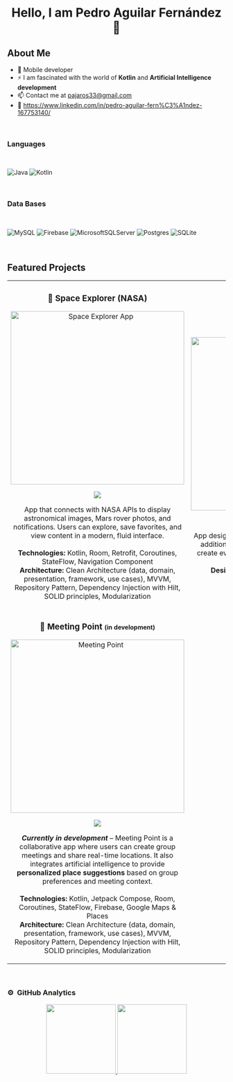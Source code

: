 <div align="center">
<h1 align="center">Hello, I am Pedro Aguilar Fernández 👋</h1>
</div>

## About Me

- 📲 Mobile developer  
- ⚡ I am fascinated with the world of **Kotlin** and **Artificial Intelligence development**
- 📫 Contact me at pajaros33@gmail.com  
- 💬 https://www.linkedin.com/in/pedro-aguilar-fern%C3%A1ndez-167753140/

<br>

<div align="center">
<h3 align="start">Languages</h3>
</div>

<br>

![Java](https://img.shields.io/badge/java-%23ED8B00.svg?style=for-the-badge&logo=java&logoColor=white) ![Kotlin](https://img.shields.io/badge/kotlin-%237F52FF.svg?style=for-the-badge&logo=kotlin&logoColor=white)

<br>

<div align="center">
<h3 align="start">Data Bases</h3>
</div>

<br>

![MySQL](https://img.shields.io/badge/mysql-%2300f.svg?style=for-the-badge&logo=mysql&logoColor=white) ![Firebase](https://img.shields.io/badge/firebase-%23039BE5.svg?style=for-the-badge&logo=firebase) ![MicrosoftSQLServer](https://img.shields.io/badge/Microsoft%20SQL%20Server-CC2927?style=for-the-badge&logo=microsoft%20sql%20server&logoColor=white) ![Postgres](https://img.shields.io/badge/postgres-%23316192.svg?style=for-the-badge&logo=postgresql&logoColor=white) ![SQLite](https://img.shields.io/badge/sqlite-%2307405e.svg?style=for-the-badge&logo=sqlite&logoColor=white) 

<br>

## Featured Projects
<table>
<tr>
<td width="50%">
<h3 align="center">🚀 Space Explorer (NASA)</h3>
<div align="center">
<a href="https://github.com/P3r1c086/SpaceExplorerAC" target="_blank"><img src="https://i.imgur.com/Wj5nVp6.png" width="400" alt="Space Explorer App"></a>
<p>
<a href="https://github.com/P3r1c086/SpaceExplorerAC" target="_blank">
<img src="https://img.shields.io/badge/C%C3%93DIGO-80ffaa?style=for-the-badge&logo=github&logoColor=black"></a>
</p>
<p>App that connects with NASA APIs to display astronomical images, Mars rover photos, and notifications. Users can explore, save favorites, and view content in a modern, fluid interface.
<br><br>
<strong>Technologies:</strong> Kotlin, Room, Retrofit, Coroutines, StateFlow, Navigation Component  
<br>
<strong>Architecture:</strong> Clean Architecture (data, domain, presentation, framework, use cases), MVVM, Repository Pattern, Dependency Injection with Hilt, SOLID principles, Modularization
</p>
</div>
</td>

<td width="50%">
<h3 align="center">Signing in at Work</h3>
<div align="center">
<a href="https://github.com/P3r1c086/Andarivel" target="_blank"><img src="https://i.imgur.com/Eb1yyDb.png" width="400" alt="Signing in at Work"></a>
<p>
<a href="https://github.com/P3r1c086/Andarivel" target="_blank">
<img src="https://img.shields.io/badge/C%C3%93DIGO-80ffaa?style=for-the-badge&logo=github&logoColor=black"></a>
</p>
<p>App designed to keep track of employees' hours. In addition, it allows you to request an <strong>absence</strong> or create events with <strong>Google Calendar</strong> among other functions.
<br>
<strong>Designed with Java, MVP and Firebase.</strong>
</p>
</div>
</td>
</tr>

<tr>
<td width="50%">
<h3 align="center">🤖 Meeting Point <span style="font-size:14px;">(in development)</span></h3>
<div align="center">                                       
<a href="https://github.com/P3r1c086/MeetingPoint" target="_blank"><img src="https://i.imgur.com/T2poad8.png" width="400" alt="Meeting Point"></a>
<p>
<a href="https://github.com/P3r1c086/MeetingPoint" target="_blank">
<img src="https://img.shields.io/badge/C%C3%93DIGO-80ffaa?style=for-the-badge&logo=github&logoColor=black"></a>
</p>
<p><em><strong>Currently in development</strong></em> – Meeting Point is a collaborative app where users can create group meetings and share real-time locations.  
It also integrates artificial intelligence to provide <strong>personalized place suggestions</strong> based on group preferences and meeting context.
<br><br>
<strong>Technologies:</strong> Kotlin, Jetpack Compose, Room, Coroutines, StateFlow, Firebase, Google Maps & Places  
<br>
<strong>Architecture:</strong> Clean Architecture (data, domain, presentation, framework, use cases), MVVM, Repository Pattern, Dependency Injection with Hilt, SOLID principles, Modularization
</p>
</div>                                                             
</td>
</tr>
</table>                                                                                 

<br>

### ⚙️ &nbsp;GitHub Analytics

<p align="center">
<a href="https://github.com/P3r1c086">
  <img height="160em" src="https://github-readme-stats-eight-theta.vercel.app/api?username=P3r1c086&show_icons=true&theme=algolia&include_all_commits=true&count_private=false"/>
  <img height="160em" src="https://github-readme-stats-eight-theta.vercel.app/api/top-langs/?username=P3r1c086&layout=compact&langs_count=8&theme=algolia"/>
</a>
</p>

<!--
**P3r1c086/P3r1c086** is a ✨ _special_ ✨ repository because its `README.md` (this file) appears on your GitHub profile.

Here are some ideas to get you started:

- 🔭 I’m currently working on ...
- 🌱 I’m currently learning ...
- 👯 I’m looking to collaborate on ...
- 🤔 I’m looking for help with ...
- 💬 Ask me about ...
- 📫 How to reach me: ...
- 😄 Pronouns: ...
- ⚡ Fun fact: ...
-->
